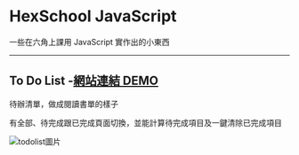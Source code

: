 <h1>HexSchool JavaScript</h1>
<p>一些在六角上課用 JavaScript 實作出的小東西</p>

***

## To Do List -[網站連結 DEMO](https://judytung.github.io/Hex_js/todoList.html)

<p>待辦清單，做成閱讀書單的樣子</p>
<p>有全部、待完成跟已完成頁面切換，並能計算待完成項目及一鍵清除已完成項目</p>

![todolist圖片](https://upload.cc/i1/2021/11/23/LKA4PU.png)

